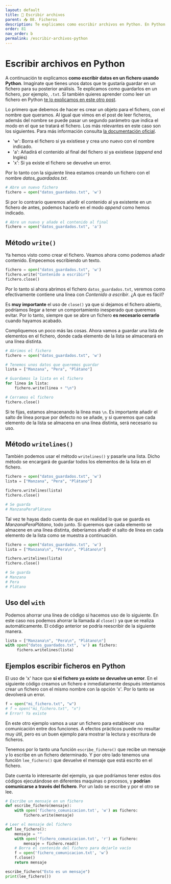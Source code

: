 ```yaml
---
layout: default
title: 📙 Escribir archivos
parent: 📥 08. Ficheros
description: Te explicamos como escribir archivos en Python. En Python al igual que en otros lenguajes de programación es posible escribir el contenido de diferentes variables en un archivo, como podría ser un txt o un csv. Para ello es necesario hacer uso de la función open() con el argumento "w" o "a".
order: 81
nav_order: b
permalink: /escribir-archivos-python
---
```


# Escribir archivos en Python

A continuación te explicamos **como escribir datos en un fichero usando Python**. Imagínate que tienes unos datos que te gustaría guardar en un fichero para su posterior análisis. Te explicamos como guardarlos en un fichero, por ejemplo, `.txt`. Si también quieres aprender como leer un fichero en Python [te lo explicamos en este otro post](/leer-archivos-python/ "te lo explicamos en este otro post").

Lo primero que debemos de hacer es crear un objeto para el fichero, con el nombre que queramos. Al igual que vimos en el post de leer ficheros, además del nombre se puede pasar un segundo parámetro que indica el modo en el que se tratará el fichero. Los más relevantes en este caso son los siguientes. Para más información consulta [la documentación oficial](https://docs.python.org/3/library/functions.html#open "la documentación oficial").
* 'w': Borra el fichero si ya existiese y crea uno nuevo con el nombre indicado.
* 'a': Añadirá el contenido al final del fichero si ya existiese (*append* end Inglés)
* 'x': Si ya existe el fichero se devuelve un error.

Por lo tanto con la siguiente línea estamos creando un fichero con el nombre *datos_guardados.txt*.


```python
# Abre un nuevo fichero
fichero = open("datos_guardados.txt", 'w')
```

Si por lo contrario queremos añadir el contenido al ya existente en un fichero de antes, podemos hacerlo en el modo *append* como hemos indicado.


```python
# Abre un nuevo y añade el contenido al final
fichero = open("datos_guardados.txt", 'a')
```

## Método `write()`

Ya hemos visto como crear el fichero. Veamos ahora como podemos añadir contenido. Empecemos escribiendo un texto.


```python
fichero = open("datos_guardados.txt", 'w')
fichero.write("Contenido a escribir")
fichero.close()
```

Por lo tanto si ahora abrimos el fichero `datos_guardados.txt`, veremos como efectivamente contiene una línea con *Contenido a escribir*. ¿A que es fácil?

Es **muy importante** el uso de `close()` ya que si dejamos el fichero abierto, podríamos llegar a tener un comportamiento inesperado que queremos evitar. Por lo tanto, siempre que se abre un fichero **es necesario cerrarlo** cuando hayamos acabado.

Compliquemos un poco más las cosas. Ahora vamos a guardar una lista de elementos en el fichero, donde cada elemento de la lista se almacenará en una línea distinta.


```python
# Abrimos el fichero
fichero = open("datos_guardados.txt", 'w')

# Tenemos unos datos que queremos guardar
lista = ["Manzana", "Pera", "Plátano"]

# Guardamos la lista en el fichero
for linea in lista:
    fichero.write(linea + "\n")

# Cerramos el fichero
fichero.close()
```

Si te fijas, estamos almacenando la línea mas `\n`. Es importante añadir el salto de línea porque por defecto no se añade, y si queremos que cada elemento de la lista se almacena en una línea distinta, será necesario su uso.

## Método `writelines()`

También podemos usar el método `writelines()` y pasarle una lista. Dicho método se encargará de guardar todos los elementos de la lista en el fichero.


```python
fichero = open("datos_guardados.txt", 'w')
lista = ["Manzana", "Pera", "Plátano"]

fichero.writelines(lista)
fichero.close()

# Se guarda
# ManzanaPeraPlátano
```

Tal vez te hayas dado cuenta de que en realidad lo que se guarda es *ManzanaPeraPlátano*, todo junto. Si queremos que cada elemento se almacene en una línea distinta, deberíamos añadir el salto de línea en cada elemento de la lista como se muestra a continuación.


```python
fichero = open("datos_guardados.txt", 'w')
lista = ["Manzana\n", "Pera\n", "Plátano\n"]

fichero.writelines(lista)
fichero.close()

# Se guarda
# Manzana
# Pera
# Plátano
```

## Uso del `with`

Podemos ahorrar una línea de código si hacemos uso de lo siguiente. En este caso nos podemos ahorrar la llamada al `close()` ya que se realiza automáticamente. El código anterior se podría reescribir de la siguiente manera.


```python
lista = ["Manzana\n", "Pera\n", "Plátano\n"]
with open("datos_guardados.txt", 'w') as fichero:
     fichero.writelines(lista)
```
## Ejemplos escribir ficheros en Python
El uso de 'x' hace que **si el fichero ya existe se devuelve un error**. En el siguiente código creamos un fichero e inmediatamente después intentamos crear un fichero con el mismo nombre con la opción 'x'. Por lo tanto se devolverá un error.


```python
f = open("mi_fichero.txt", "w")
# f = open("mi_fichero.txt", "x")
# Error! Ya existe
```

En este otro ejemplo vamos a usar un fichero para establecer una comunicación entre dos funciones. A efectos prácticos puede no resultar muy útil, pero es un buen ejemplo para mostrar la lectura y escritura de ficheros.

Tenemos por lo tanto una función `escribe_fichero()` que recibe un mensaje y lo escribe en un fichero determinado. Y por otro lado tenemos una función `lee_fichero()` que devuelve el mensaje que está escrito en el fichero.

Date cuenta lo interesante del ejemplo, ya que podríamos tener estos dos códigos ejecutándose en diferentes maquinas o procesos, y **podrían comunicarse a través del fichero**. Por un lado se escribe y por el otro se lee.


```python
# Escribe un mensaje en un fichero
def escribe_fichero(mensaje):
    with open('fichero_comunicacion.txt', 'w') as fichero:
        fichero.write(mensaje)

# Leer el mensaje del fichero        
def lee_fichero():
    mensaje = ""
    with open('fichero_comunicacion.txt', 'r') as fichero:
        mensaje = fichero.read()
    # Borra el contenido del fichero para dejarlo vacío
    f = open('fichero_comunicacion.txt', 'w')
    f.close()
    return mensaje

escribe_fichero("Esto es un mensaje")
print(lee_fichero())
```
